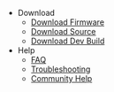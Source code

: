 * Download
    * [Download Firmware](https://github.com/proddy/EMS-ESP/releases/latest)
    * [Download Source](https://github.com/proddy/EMS-ESP)
    * [Download Dev Build](https://github.com/proddy/EMS-ESP/releases/tag/travis-dev-build)
* Help
    * [FAQ](FAQ)
    * [Troubleshooting](Troubleshooting)
    * [Community Help](https://gitter.im/EMS-ESP/community)
